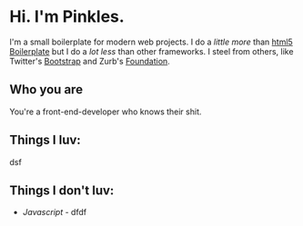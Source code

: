 

# Hi. I'm Pinkles.

I'm a small boilerplate for modern web projects. I do a *little more* than [html5 Boilerplate](http://html5boilerplate.com) but I do a *lot less* than other frameworks. I steel from others, like Twitter's [Bootstrap](http://twitter.github.com/bootstrap/) and Zurb's [Foundation](http://foundation.zurb.com).

## Who you are

You're a front-end-developer who knows their shit. 

## Things I luv:

dsf

## Things I don't luv:

* *Javascript* - dfdf



